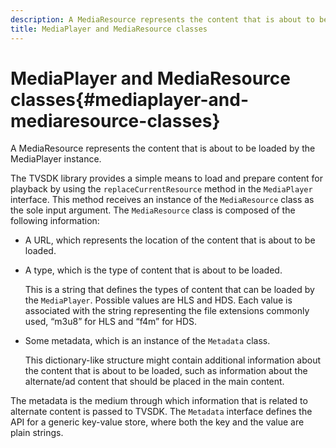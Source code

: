 ```yaml
---
description: A MediaResource represents the content that is about to be loaded by the MediaPlayer instance.
title: MediaPlayer and MediaResource classes
---
```


# MediaPlayer and MediaResource classes{#mediaplayer-and-mediaresource-classes}

A MediaResource represents the content that is about to be loaded by the MediaPlayer instance.

<!--<a id="section_B09A012C97454AF58CE2269B800D8027"></a>-->

The TVSDK library provides a simple means to load and prepare content for playback by using the `replaceCurrentResource` method in the `MediaPlayer` interface. This method receives an instance of the `MediaResource` class as the sole input argument. The `MediaResource` class is composed of the following information:

* A URL, which represents the location of the content that is about to be loaded. 
* A type, which is the type of content that is about to be loaded.

  This is a string that defines the types of content that can be loaded by the `MediaPlayer`. Possible values are HLS and HDS. Each value is associated with the string representing the file extensions commonly used, “m3u8” for HLS and “f4m” for HDS. 
* Some metadata, which is an instance of the `Metadata` class.

  This dictionary-like structure might contain additional information about the content that is about to be loaded, such as information about the alternate/ad content that should be placed in the main content.

The metadata is the medium through which information that is related to alternate content is passed to TVSDK. The `Metadata` interface defines the API for a generic key-value store, where both the key and the value are plain strings. 
